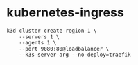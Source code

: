 # kubernetes-ingress

```
k3d cluster create region-1 \
    --servers 1 \
    --agents 1 \
    --port 9080:80@loadbalancer \
    --k3s-server-arg --no-deploy=traefik
```
